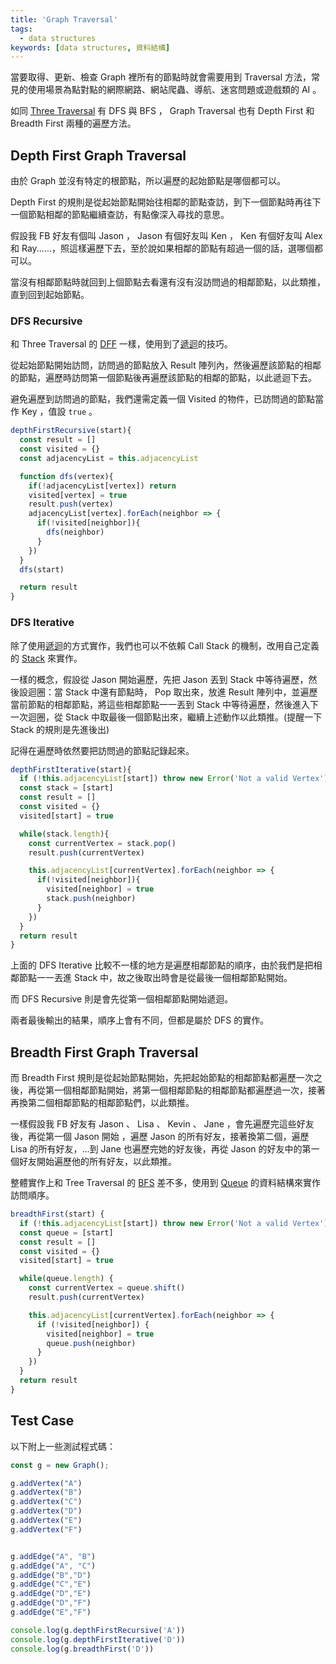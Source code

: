 ```yaml
---
title: 'Graph Traversal'
tags:
  - data structures
keywords: [data structures, 資料結構]
---
```


當要取得、更新、檢查 Graph 裡所有的節點時就會需要用到 Traversal 方法，常見的使用場景為點對點的網際網路、網站爬蟲、導航、迷宮問題或遊戲類的 AI 。

如同 [Three Traversal](./06-tree-traversal.md) 有 DFS 與 BFS ， Graph Traversal 也有 Depth First 和 Breadth First 兩種的遍歷方法。

## Depth First Graph Traversal

由於 Graph 並沒有特定的根節點，所以遍歷的起始節點是哪個都可以。

Depth First 的規則是從起始節點開始往相鄰的節點查訪，到下一個節點時再往下一個節點相鄰的節點繼續查訪，有點像深入尋找的意思。

假設我 FB 好友有個叫 Jason ， Jason 有個好友叫 Ken ， Ken 有個好友叫 Alex 和 Ray......，照這樣遍歷下去，至於說如果相鄰的節點有超過一個的話，選哪個都可以。

當沒有相鄰節點時就回到上個節點去看還有沒有沒訪問過的相鄰節點，以此類推，直到回到起始節點。

### DFS Recursive

和 Three Traversal 的 [DFF](./06-tree-traversal.md#depth-first-search---inorder) 一樣，使用到了[遞迴](../02-algorithms//09-recursion.md)的技巧。

從起始節點開始訪問，訪問過的節點放入 Result 陣列內，然後遍歷該節點的相鄰的節點，遍歷時訪問第一個節點後再遍歷該節點的相鄰的節點，以此遞迴下去。

避免遍歷到訪問過的節點，我們還需定義一個 Visited 的物件，已訪問過的節點當作 Key ，值設 `true` 。

```js
depthFirstRecursive(start){
  const result = []
  const visited = {}
  const adjacencyList = this.adjacencyList

  function dfs(vertex){
    if(!adjacencyList[vertex]) return
    visited[vertex] = true
    result.push(vertex)
    adjacencyList[vertex].forEach(neighbor => {
      if(!visited[neighbor]){
        dfs(neighbor)
      }
    })
  }
  dfs(start)

  return result
}
```

### DFS Iterative

除了使用[遞迴](../02-algorithms//09-recursion.md)的方式實作，我們也可以不依賴 Call Stack 的機制，改用自己定義的 [Stack](./03-stack.md) 來實作。

一樣的概念，假設從 Jason 開始遍歷，先把 Jason 丟到 Stack 中等待遍歷，然後設迴圈：當 Stack 中還有節點時， Pop 取出來，放進 Result 陣列中，並遍歷當前節點的相鄰節點，將這些相鄰節點一一丟到 Stack 中等待遍歷，然後進入下一次迴圈，從 Stack 中取最後一個節點出來，繼續上述動作以此類推。(提醒一下 Stack 的規則是先進後出)

記得在遍歷時依然要把訪問過的節點記錄起來。

```js
depthFirstIterative(start){
  if (!this.adjacencyList[start]) throw new Error('Not a valid Vertex');
  const stack = [start]
  const result = []
  const visited = {}
  visited[start] = true

  while(stack.length){
    const currentVertex = stack.pop()
    result.push(currentVertex)

    this.adjacencyList[currentVertex].forEach(neighbor => {
      if(!visited[neighbor]){
        visited[neighbor] = true
        stack.push(neighbor)
      } 
    })
  }
  return result
}
```

上面的 DFS Iterative 比較不一樣的地方是遍歷相鄰節點的順序，由於我們是把相鄰節點一一丟進 Stack 中，故之後取出時會是從最後一個相鄰節點開始。

而 DFS Recursive 則是會先從第一個相鄰節點開始遞迴。

兩者最後輸出的結果，順序上會有不同，但都是屬於 DFS 的實作。

## Breadth First Graph Traversal

而 Breadth First 規則是從起始節點開始，先把起始節點的相鄰節點都遍歷一次之後，再從第一個相鄰節點開始，將第一個相鄰節點的相鄰節點都遍歷過一次，接著再換第二個相鄰節點的相鄰節點們，以此類推。

一樣假設我 FB 好友有 Jason 、 Lisa 、 Kevin 、 Jane ，會先遍歷完這些好友後，再從第一個 Jason 開始 ，遍歷 Jason 的所有好友，接著換第二個，遍歷 Lisa 的所有好友，...到 Jane 也遍歷完她的好友後，再從 Jason 的好友中的第一個好友開始遍歷他的所有好友，以此類推。

整體實作上和 Tree Traversal 的 [BFS](./06-tree-traversal.md#breadth-first-search) 差不多，使用到 [Queue](./04-queue.md) 的資料結構來實作訪問順序。

```js
breadthFirst(start) {
  if (!this.adjacencyList[start]) throw new Error('Not a valid Vertex');
  const queue = [start]
  const result = []
  const visited = {}
  visited[start] = true

  while(queue.length) {
    const currentVertex = queue.shift()
    result.push(currentVertex)

    this.adjacencyList[currentVertex].forEach(neighbor => {
      if (!visited[neighbor]) {
        visited[neighbor] = true
        queue.push(neighbor)
      }
    })
  }
  return result
}
```

## Test Case

以下附上一些測試程式碼：

```js
const g = new Graph();

g.addVertex("A")
g.addVertex("B")
g.addVertex("C")
g.addVertex("D")
g.addVertex("E")
g.addVertex("F")


g.addEdge("A", "B")
g.addEdge("A", "C")
g.addEdge("B","D")
g.addEdge("C","E")
g.addEdge("D","E")
g.addEdge("D","F")
g.addEdge("E","F")

console.log(g.depthFirstRecursive('A'))
console.log(g.depthFirstIterative('D'))
console.log(g.breadthFirst('D'))
```
